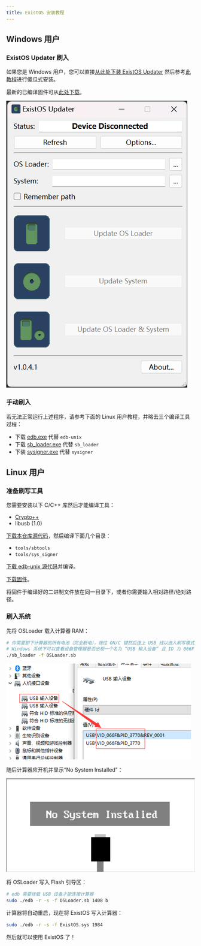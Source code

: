 ```yaml
---
title: ExistOS 安装教程
---
```


## Windows 用户

### ExistOS Updater 刷入

如果您是 Windows 用户，您可以直接[从此处下装 ExistOS Updater](https://github.com/ExistOS-Team/ExistOS_Updater_v2/releases) 然后参考[此教程](https://github.com/ExistOS-Team/ExistOS_Updater_v2#readme)进行傻瓜式安装。

最新的已编译固件可从[此处下载](https://github.com/ExistOS-Team/ExistOS-For-HP39GII/releases)。

![screenshot](https://github.com/ExistOS-Team/ExistOS_Updater_v2/blob/master/image/screenshot1.png)

### 手动刷入

若无法正常运行上述程序，请参考下面的 Linux 用户教程，并略去三个编译工具过程：

- 下载 [edb.exe](https://github.com/ExistOS-Team/ExistOS-For-HP39GII/blob/main/tools/edb.exe) 代替 `edb-unix`
- 下载 [sb_loader.exe](https://github.com/ExistOS-Team/ExistOS-For-HP39GII/blob/main/tools/sbtools_win/sb_loader.exe) 代替 `sb_loader`
- 下装 [sysigner.exe](https://github.com/ExistOS-Team/ExistOS-For-HP39GII/blob/main/tools/sysigner.exe) 代替 `sysigner`

## Linux 用户

### 准备刷写工具

您需要安装以下 C/C++ 库然后才能编译工具：

- [Crypto++](https://cryptopp.com/wiki/Linux#Distribution_Package)
- libusb (1.0)

[下载本仓库源代码](https://github.com/ExistOS-Team/ExistOS-For-HP39GII/archive/refs/heads/main.zip)，然后编译下面几个目录：

- `tools/sbtools`
- `tools/sys_signer`

[下载 edb-unix 源代码](https://github.com/ExistOS-Team/edb-unix)并编译。

[下载固件](https://github.com/ExistOS-Team/ExistOS-For-HP39GII/releases)。

将固件于编译好的二进制文件放在同一目录下，或者你需要输入相对路径/绝对路径。

### 刷入系统

先将 OSLoader 载入计算器 RAM：

```bash
# 你需要卸下计算器的所有电池（完全断电），按住 ON/C 键然后连上 USB 线以进入刷写模式
# Windows 系统下可以查看设备管理器是否出现一个名为 “USB 输入设备” 且 ID 为 066F:3770 的 USB HID 设备
./sb_loader -f OSLoader.sb
```

![USBID](../Image/0.png)

随后计算器应开机并显示“No System Installed”：

![OSL Boot](../Image/1.png)

将 OSLoader 写入 Flash 引导区：

```bash
# edb 需要挂载 USB 设备才能连接计算器
sudo ./edb -r -s -f OSLoader.sb 1408 b
```

计算器将自动重启，现在将 ExistOS 写入计算器：

```bash
sudo ./edb -r -s -f ExistOS.sys 1984
```

然后就可以使用 ExistOS 了！
